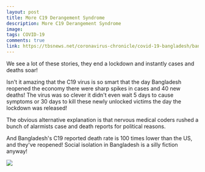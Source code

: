 ```yaml
---
layout: post
title: More C19 Derangement Syndrome
description: More C19 Derangement Syndrome
image: 
tags: COVID-19
comments: true
link: https://tbsnews.net/coronavirus-chronicle/covid-19-bangladesh/bangladesh-reports-highest-single-day-spike-40-deaths
---
```

We see a lot of these stories, they end a lockdown and instantly cases
and deaths soar!

Isn't it amazing that the C19 virus is so smart that the day Bangladesh
reopened the economy there were sharp spikes in cases and 40 new deaths!
The virus was so clever it didn't even wait 5 days to cause symptoms or
30 days to kill these newly unlocked victims the day the lockdown was
released!

The obvious alternative explanation is that nervous medical coders
rushed a bunch of alarmists case and death reports for political
reasons.

And Bangladesh's C19 reported death rate is 100 times lower than the US,
and they've reopened! Social isolation in Bangladesh is a silly fiction
anyway!

![](https://lh5.googleusercontent.com/MrRd3Ov0gsXGGquDse1YvGO2rUi5KTJo1a7YJ3b47QoYa1IyKBCZAFEyvfku8cyzzD7E8W7nEWa6Eace_cyC02pX-P4_p4g_a0woyLPg2wwJMwmKWNVV=w1280)
